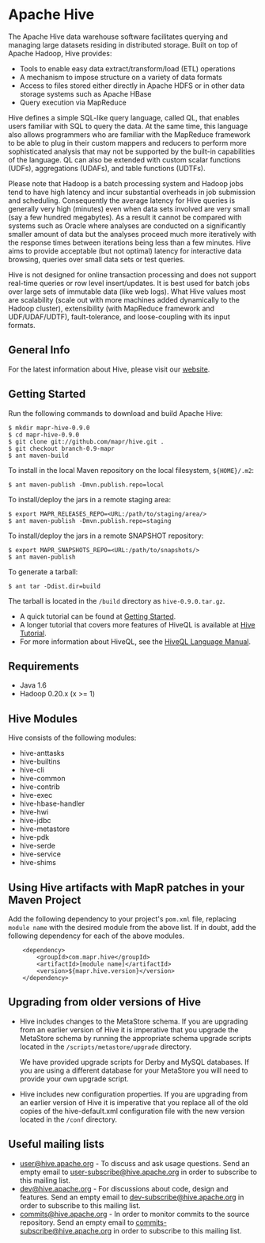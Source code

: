 # Apache Hive

The Apache Hive data warehouse software facilitates querying and
managing large datasets residing in distributed storage. Built on top
of Apache Hadoop, Hive provides:

* Tools to enable easy data extract/transform/load (ETL) operations
* A mechanism to impose structure on a variety of data formats
* Access to files stored either directly in Apache HDFS or in other
  data storage systems such as Apache HBase
* Query execution via MapReduce

Hive defines a simple SQL-like query language, called QL, that enables
users familiar with SQL to query the data. At the same time, this
language also allows programmers who are familiar with the MapReduce
framework to be able to plug in their custom mappers and reducers to
perform more sophisticated analysis that may not be supported by the
built-in capabilities of the language. QL can also be extended with
custom scalar functions (UDFs), aggregations (UDAFs), and table
functions (UDTFs).

Please note that Hadoop is a batch processing system and Hadoop jobs
tend to have high latency and incur substantial overheads in job
submission and scheduling. Consequently the average latency for Hive
queries is generally very high (minutes) even when data sets involved
are very small (say a few hundred megabytes). As a result it cannot be
compared with systems such as Oracle where analyses are conducted on a
significantly smaller amount of data but the analyses proceed much
more iteratively with the response times between iterations being less
than a few minutes. Hive aims to provide acceptable (but not optimal)
latency for interactive data browsing, queries over small data sets or
test queries.

Hive is not designed for online transaction processing and does not
support real-time queries or row level insert/updates. It is best used
for batch jobs over large sets of immutable data (like web logs). What
Hive values most are scalability (scale out with more machines added
dynamically to the Hadoop cluster), extensibility (with MapReduce
framework and UDF/UDAF/UDTF), fault-tolerance, and loose-coupling with
its input formats.


## General Info

For the latest information about Hive, please visit our [website](http://hive.apache.org/).

## Getting Started

Run the following commands to download and build Apache Hive:

	$ mkdir mapr-hive-0.9.0
	$ cd mapr-hive-0.9.0
	$ git clone git://github.com/mapr/hive.git .
	$ git checkout branch-0.9-mapr
	$ ant maven-build

To install in the local Maven repository on the local filesystem, `${HOME}/.m2`:

	$ ant maven-publish -Dmvn.publish.repo=local

To install/deploy the jars in a remote staging area:

	$ export MAPR_RELEASES_REPO=<URL:/path/to/staging/area/>
	$ ant maven-publish -Dmvn.publish.repo=staging

To install/deploy the jars in a remote SNAPSHOT repository:

	$ export MAPR_SNAPSHOTS_REPO=<URL:/path/to/snapshots/>
	$ ant maven-publish

To generate a tarball:

	$ ant tar -Ddist.dir=build

The tarball is located in the `/build` directory as `hive-0.9.0.tar.gz`.

* A quick tutorial can be found at [Getting Started](https://cwiki.apache.org/confluence/display/Hive/GettingStarted).
* A longer tutorial that covers more features of HiveQL is available at [Hive Tutorial](https://cwiki.apache.org/confluence/display/Hive/Tutorial).
* For more information about HiveQL, see the [HiveQL Language Manual](https://cwiki.apache.org/confluence/display/Hive/LanguageManual).

## Requirements

* Java 1.6
* Hadoop 0.20.x (x >= 1)

## Hive Modules

Hive consists of the following modules:

* hive-anttasks
* hive-builtins
* hive-cli
* hive-common
* hive-contrib
* hive-exec
* hive-hbase-handler
* hive-hwi
* hive-jdbc
* hive-metastore
* hive-pdk
* hive-serde
* hive-service
* hive-shims

## Using Hive artifacts with MapR patches in your Maven Project

Add the following dependency to your project's `pom.xml` file, replacing
`module name` with the desired module from the above list. If in
doubt, add the following dependency for each of the above modules.

		<dependency>
			<groupId>com.mapr.hive</groupId>
			<artifactId>[module name]</artifactId>
			<version>${mapr.hive.version}</version>
		</dependency>

## Upgrading from older versions of Hive

* Hive includes changes to the MetaStore schema. If
  you are upgrading from an earlier version of Hive it is imperative
  that you upgrade the MetaStore schema by running the appropriate
  schema upgrade scripts located in the `/scripts/metastore/upgrade`
  directory.

	We have provided upgrade scripts for Derby and MySQL databases. If
	you are using a different database for your MetaStore you will need
	to provide your own upgrade script.

* Hive includes new configuration properties. If you
  are upgrading from an earlier version of Hive it is imperative
  that you replace all of the old copies of the hive-default.xml
  configuration file with the new version located in the `/conf`
  directory.


## Useful mailing lists

* [user@hive.apache.org]() - To discuss and ask usage questions. Send an
   empty email to [user-subscribe@hive.apache.org]() in order to subscribe
   to this mailing list.
* [dev@hive.apache.org]() - For discussions about code, design and features.
   Send an empty email to [dev-subscribe@hive.apache.org]() in order to
   subscribe to this mailing list.
* [commits@hive.apache.org]() - In order to monitor commits to the source
   repository. Send an empty email to [commits-subscribe@hive.apache.org]()
   in order to subscribe to this mailing list.